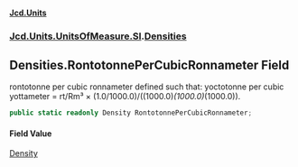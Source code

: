 #### [Jcd.Units](index.md 'index')
### [Jcd.Units.UnitsOfMeasure.SI](Jcd.Units.UnitsOfMeasure.SI.md 'Jcd.Units.UnitsOfMeasure.SI').[Densities](Densities.md 'Jcd.Units.UnitsOfMeasure.SI.Densities')

## Densities.RontotonnePerCubicRonnameter Field

rontotonne per cubic ronnameter defined such that: yoctotonne per cubic yottameter = rt/Rm³ × (1.0/1000.0)/((1000.0)*(1000.0)*(1000.0)).

```csharp
public static readonly Density RontotonnePerCubicRonnameter;
```

#### Field Value
[Density](Density.md 'Jcd.Units.UnitTypes.Density')